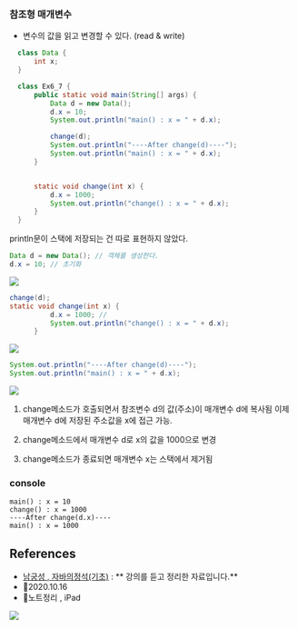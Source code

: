 ### 참조형 매개변수
- 변수의 값을 읽고 변경할 수 있다. (read & write)

```java
  class Data { 
      int x;
  }

  class Ex6_7 {
      public static void main(String[] args) {
          Data d = new Data();
          d.x = 10;
          System.out.println("main() : x = " + d.x);

          change(d);
          System.out.println("----After change(d)----");
          System.out.println("main() : x = " + d.x);
      }


      static void change(int x) {
          d.x = 1000;
          System.out.println("change() : x = " + d.x);
      }
  }
```
println문이 스택에 저장되는 건 따로 표현하지 않았다.

```java
Data d = new Data(); // 객체를 생성한다.
d.x = 10; // 초기화
```         
![](https://images.velog.io/images/withcolinsong/post/4b95328d-bcf6-4c13-8b1b-d22a5a9c2dda/image.png)
```java
change(d); 
static void change(int x) {
          d.x = 1000; //
          System.out.println("change() : x = " + d.x);
      }
```
![](https://images.velog.io/images/withcolinsong/post/845abc10-9a69-4d60-a5a3-244e9a6369b8/image.png)

```java
System.out.println("----After change(d)----");
System.out.println("main() : x = " + d.x);
```
![](https://images.velog.io/images/withcolinsong/post/0236c799-eb66-477a-ade7-c57d83a6f76f/image.png)

1. change메소드가 호출되면서 참조변수 d의 값(주소)이 매개변수 d에 복사됨
	이제 매개변수 d에 저장된 주소값을 x에 접근 가능.
    
2. change메소드에서 매개변수 d로 x의 값을 1000으로 변경
3. change메소드가 종료되면 매개변수 x는 스택에서 제거됨

### console
```
main() : x = 10
change() : x = 1000
----After change(d.x)----
main() : x = 1000
```

## References
- [남궁성 , 자바의정석(기초)](https://www.youtube.com/user/MasterNKS) : ** 강의를 듣고 정리한 자료입니다.**
- 🎈2020.10.16
- 🎈노트정리 , iPad

![](https://images.velog.io/images/withcolinsong/post/8dc5159f-5174-49f0-8cca-748d6cd38345/image.png)
